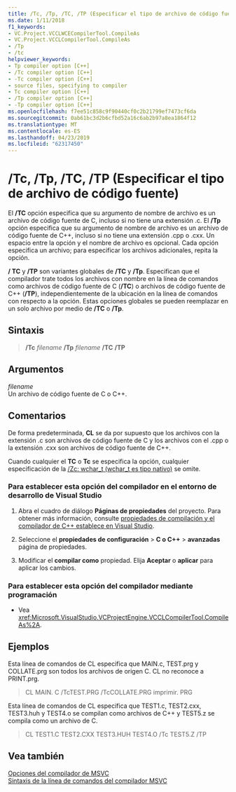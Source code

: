 ```yaml
---
title: /Tc, /Tp, /TC, /TP (Especificar el tipo de archivo de código fuente)
ms.date: 1/11/2018
f1_keywords:
- VC.Project.VCCLWCECompilerTool.CompileAs
- VC.Project.VCCLCompilerTool.CompileAs
- /Tp
- /tc
helpviewer_keywords:
- Tp compiler option [C++]
- /Tc compiler option [C++]
- -Tc compiler option [C++]
- source files, specifying to compiler
- Tc compiler option [C++]
- /Tp compiler option [C++]
- -Tp compiler option [C++]
ms.openlocfilehash: f7ee51c858c9f90440cf0c2b21799ef7473cf6da
ms.sourcegitcommit: 0ab61bc3d2b6cfbd52a16c6ab2b97a8ea1864f12
ms.translationtype: MT
ms.contentlocale: es-ES
ms.lasthandoff: 04/23/2019
ms.locfileid: "62317450"
---
```

# <a name="tc-tp-tc-tp-specify-source-file-type"></a>/Tc, /Tp, /TC, /TP (Especificar el tipo de archivo de código fuente)

El **/TC** opción especifica que su argumento de nombre de archivo es un archivo de código fuente de C, incluso si no tiene una extensión .c. El **/Tp** opción especifica que su argumento de nombre de archivo es un archivo de código fuente de C++, incluso si no tiene una extensión .cpp o .cxx. Un espacio entre la opción y el nombre de archivo es opcional. Cada opción especifica un archivo; para especificar los archivos adicionales, repita la opción.

**/ TC** y **/TP** son variantes globales de **/TC** y **/Tp**. Especifican que el compilador trate todos los archivos con nombre en la línea de comandos como archivos de código fuente de C (**/TC**) o archivos de código fuente de C++ (**/TP**), independientemente de la ubicación en la línea de comandos con respecto a la opción. Estas opciones globales se pueden reemplazar en un solo archivo por medio de **/TC** o **/Tp**.

## <a name="syntax"></a>Sintaxis

> **/Tc** _filename_
>  **/Tp** _filename_
>  **/TC**
>  **/TP**

## <a name="arguments"></a>Argumentos

*filename*<br/>
Un archivo de código fuente de C o C++.

## <a name="remarks"></a>Comentarios

De forma predeterminada, **CL** se da por supuesto que los archivos con la extensión .c son archivos de código fuente de C y los archivos con el .cpp o la extensión .cxx son archivos de código fuente de C++.

Cuando cualquier el **TC** o **Tc** se especifica la opción, cualquier especificación de la [/Zc: wchar_t (wchar_t es tipo nativo)](zc-wchar-t-wchar-t-is-native-type.md) se omite.

### <a name="to-set-this-compiler-option-in-the-visual-studio-development-environment"></a>Para establecer esta opción del compilador en el entorno de desarrollo de Visual Studio

1. Abra el cuadro de diálogo **Páginas de propiedades** del proyecto. Para obtener más información, consulte [propiedades de compilación y el compilador de C++ establece en Visual Studio](../working-with-project-properties.md).

1. Seleccione el **propiedades de configuración** > **C o C++** > **avanzadas** página de propiedades.

1. Modificar el **compilar como** propiedad. Elija **Aceptar** o **aplicar** para aplicar los cambios.

### <a name="to-set-this-compiler-option-programmatically"></a>Para establecer esta opción del compilador mediante programación

- Vea <xref:Microsoft.VisualStudio.VCProjectEngine.VCCLCompilerTool.CompileAs%2A>.

## <a name="examples"></a>Ejemplos

Esta línea de comandos de CL especifica que MAIN.c, TEST.prg y COLLATE.prg son todos los archivos de origen C. CL no reconoce a PRINT.prg.

> CL MAIN. C /TcTEST.PRG /TcCOLLATE.PRG imprimir. PRG

Esta línea de comandos de CL especifica que TEST1.c, TEST2.cxx, TEST3.huh y TEST4.o se compilan como archivos de C++ y TEST5.z se compila como un archivo de C.

> CL TEST1.C TEST2.CXX TEST3.HUH TEST4.O /Tc TEST5.Z /TP

## <a name="see-also"></a>Vea también

[Opciones del compilador de MSVC](compiler-options.md)<br/>
[Sintaxis de la línea de comandos del compilador MSVC](compiler-command-line-syntax.md)
